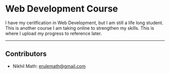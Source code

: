 # Web Development Course

I have my ceritfication in Web Development, but I am still a life long student. This is another course I am taking online to strengthen my skills. This is where I upload my progress to reference later.

---

## Contributors

- Nikhil Math: <erulemath@gmail.com>
